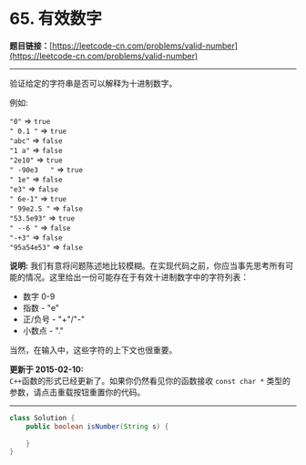 # 65. 有效数字

**题目链接：**[https://leetcode-cn.com/problems/valid-number](https://leetcode-cn.com/problems/valid-number)

---

<div class="content__1Y2H">
 <div class="notranslate">
  <p>验证给定的字符串是否可以解释为十进制数字。</p> 
  <p>例如:</p> 
  <p><code>"0"</code>&nbsp;=&gt;&nbsp;<code>true</code><br> <code>" 0.1 "</code>&nbsp;=&gt;&nbsp;<code>true</code><br> <code>"abc"</code>&nbsp;=&gt;&nbsp;<code>false</code><br> <code>"1 a"</code>&nbsp;=&gt;&nbsp;<code>false</code><br> <code>"2e10"</code>&nbsp;=&gt;&nbsp;<code>true</code><br> <code>" -90e3&nbsp; &nbsp;"</code>&nbsp;=&gt;&nbsp;<code>true</code><br> <code>" 1e"</code>&nbsp;=&gt;&nbsp;<code>false</code><br> <code>"e3"</code>&nbsp;=&gt;&nbsp;<code>false</code><br> <code>" 6e-1"</code>&nbsp;=&gt;&nbsp;<code>true</code><br> <code>" 99e2.5&nbsp;"</code>&nbsp;=&gt;&nbsp;<code>false</code><br> <code>"53.5e93"</code>&nbsp;=&gt;&nbsp;<code>true</code><br> <code>" --6 "</code>&nbsp;=&gt;&nbsp;<code>false</code><br> <code>"-+3"</code>&nbsp;=&gt;&nbsp;<code>false</code><br> <code>"95a54e53"</code>&nbsp;=&gt;&nbsp;<code>false</code></p> 
  <p><strong>说明:</strong>&nbsp;我们有意将问题陈述地比较模糊。在实现代码之前，你应当事先思考所有可能的情况。这里给出一份可能存在于有效十进制数字中的字符列表：</p> 
  <ul> 
   <li>数字 0-9</li> 
   <li>指数 - "e"</li> 
   <li>正/负号 - "+"/"-"</li> 
   <li>小数点 - "."</li> 
  </ul> 
  <p>当然，在输入中，这些字符的上下文也很重要。</p> 
  <p><strong>更新于 2015-02-10:</strong><br> <code>C++</code>函数的形式已经更新了。如果你仍然看见你的函数接收&nbsp;<code>const char *</code> 类型的参数，请点击重载按钮重置你的代码。</p> 
 </div>
</div>

---

```java
class Solution {
    public boolean isNumber(String s) {
        
    }
}
```